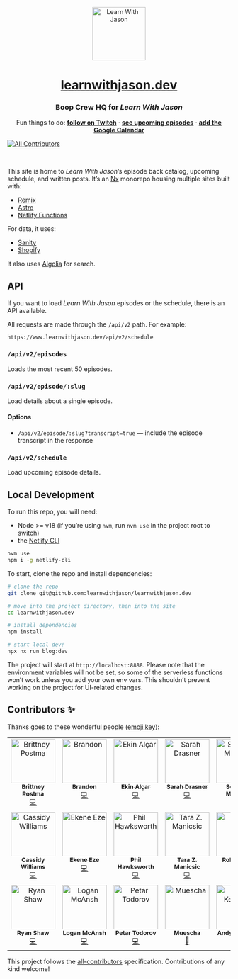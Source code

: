 <p align="center">
  <a href="https://www.learnwithjason.dev">
    <img src="https://res.cloudinary.com/jlengstorf/image/upload/q_auto,f_auto,w_240/v1579281727/lwj/learn-with-jason.png" alt="Learn With Jason" width="120" />
  </a>
</p>
<h1 align="center">
   <a href="https://www.learnwithjason.dev">learnwithjason.dev</a>
</h1>
<h3 align="center">
  Boop Crew HQ for <em>Learn With Jason</em>
</h3>
<p align="center">
  Fun things to do: 
  <a href="https://twitch.tv/jlengstorf"><strong>follow on Twitch</strong></a> · 
  <a href="https://lwj.dev/schedule"><strong>see upcoming episodes</strong></a> · 
  <a href="https://www.learnwithjason.dev/calendar"><strong>add the Google Calendar</strong></a> 
  <br />

<!-- ALL-CONTRIBUTORS-BADGE:START - Do not remove or modify this section -->
[![All Contributors](https://img.shields.io/badge/all_contributors-21-orange.svg?style=flat-square)](#contributors-)
<!-- ALL-CONTRIBUTORS-BADGE:END -->

</p>

&nbsp;

This site is home to _Learn With Jason_’s episode back catalog, upcoming schedule, and written posts. It’s an [Nx](https://nx.dev) monorepo housing multiple sites built with:

- [Remix](https://remix.run)
- [Astro](https://astro.build)
- [Netlify Functions](https://www.netlify.com/products/functions/)

For data, it uses:

- [Sanity](https://www.sanity.io/)
- [Shopify](https://shopify.com)

It also uses [Algolia](https://algolia.com) for search.

## API

If you want to load _Learn With Jason_ episodes or the schedule, there is an API available.

All requests are made through the `/api/v2` path. For example:

`https://www.learnwithjason.dev/api/v2/schedule`

### `/api/v2/episodes`

Loads the most recent 50 episodes.

### `/api/v2/episode/:slug`

Load details about a single episode.

#### Options

- `/api/v2/episode/:slug?transcript=true` — include the episode transcript in the response

### `/api/v2/schedule`

Load upcoming episode details.

## Local Development

To run this repo, you will need:

- Node >= v18 (if you’re using `nvm`, run `nvm use` in the project root to switch)
- the [Netlify CLI](https://docs.netlify.com/cli/get-started/?utm_campaign=devex-jl&utm_source=github&utm_medium=readme&utm_content=cli-jl)

```bash
nvm use
npm i -g netlify-cli
```

To start, clone the repo and install dependencies:

```bash
# clone the repo
git clone git@github.com:learnwithjason/learnwithjason.dev

# move into the project directory, then into the site
cd learnwithjason.dev

# install dependencies
npm install

# start local dev!
npx nx run blog:dev
```

The project will start at `http://localhost:8888`. Please note that the environment variables will not be set, so some of the serverless functions won’t work unless you add your own env vars. This shouldn’t prevent working on the project for UI-related changes.

## Contributors ✨

Thanks goes to these wonderful people ([emoji key](https://allcontributors.org/docs/en/emoji-key)):

<!-- ALL-CONTRIBUTORS-LIST:START - Do not remove or modify this section -->
<!-- prettier-ignore-start -->
<!-- markdownlint-disable -->
<table>
  <tbody>
    <tr>
      <td align="center" valign="top" width="14.28%"><a href="http://www.bdesigned.dev"><img src="https://avatars2.githubusercontent.com/u/45889730?v=4?s=100" width="100px;" alt="Brittney Postma"/><br /><sub><b>Brittney Postma</b></sub></a><br /><a href="https://github.com/learnwithjason/learnwithjason.dev/commits?author=brittneypostma" title="Code">💻</a></td>
      <td align="center" valign="top" width="14.28%"><a href="https://brandonroberts.dev"><img src="https://avatars3.githubusercontent.com/u/42211?v=4?s=100" width="100px;" alt="Brandon"/><br /><sub><b>Brandon</b></sub></a><br /><a href="https://github.com/learnwithjason/learnwithjason.dev/commits?author=brandonroberts" title="Code">💻</a></td>
      <td align="center" valign="top" width="14.28%"><a href="https://ekinalcar.com"><img src="https://avatars1.githubusercontent.com/u/31273861?v=4?s=100" width="100px;" alt="Ekin Alçar"/><br /><sub><b>Ekin Alçar</b></sub></a><br /><a href="https://github.com/learnwithjason/learnwithjason.dev/commits?author=ekinalcar" title="Code">💻</a></td>
      <td align="center" valign="top" width="14.28%"><a href="https://sarah.dev"><img src="https://avatars1.githubusercontent.com/u/2281088?v=4?s=100" width="100px;" alt="Sarah Drasner"/><br /><sub><b>Sarah Drasner</b></sub></a><br /><a href="https://github.com/learnwithjason/learnwithjason.dev/commits?author=sdras" title="Code">💻</a></td>
      <td align="center" valign="top" width="14.28%"><a href="https://medium.com/@seif.sayed"><img src="https://avatars1.githubusercontent.com/u/16223724?v=4?s=100" width="100px;" alt="Seifeldin Mahjoub"/><br /><sub><b>Seifeldin Mahjoub</b></sub></a><br /><a href="#maintenance-seifsay3d" title="Maintenance">🚧</a></td>
      <td align="center" valign="top" width="14.28%"><a href="http://benmyers.dev"><img src="https://avatars1.githubusercontent.com/u/18060369?v=4?s=100" width="100px;" alt="Ben Myers"/><br /><sub><b>Ben Myers</b></sub></a><br /><a href="#a11y-BenDMyers" title="Accessibility">️️️️♿️</a></td>
      <td align="center" valign="top" width="14.28%"><a href="http://www.bencodezen.io"><img src="https://avatars.githubusercontent.com/u/4836334?v=4?s=100" width="100px;" alt="Ben Hong"/><br /><sub><b>Ben Hong</b></sub></a><br /><a href="https://github.com/learnwithjason/learnwithjason.dev/commits?author=bencodezen" title="Code">💻</a></td>
    </tr>
    <tr>
      <td align="center" valign="top" width="14.28%"><a href="https://cassidoo.co"><img src="https://avatars.githubusercontent.com/u/1454517?v=4?s=100" width="100px;" alt="Cassidy Williams"/><br /><sub><b>Cassidy Williams</b></sub></a><br /><a href="https://github.com/learnwithjason/learnwithjason.dev/commits?author=cassidoo" title="Code">💻</a></td>
      <td align="center" valign="top" width="14.28%"><a href="https://ekeneeze.com/"><img src="https://avatars.githubusercontent.com/u/20874031?v=4?s=100" width="100px;" alt="Ekene Eze"/><br /><sub><b>Ekene Eze</b></sub></a><br /><a href="https://github.com/learnwithjason/learnwithjason.dev/commits?author=kenny-io" title="Code">💻</a></td>
      <td align="center" valign="top" width="14.28%"><a href="http://hawksworx.com"><img src="https://avatars.githubusercontent.com/u/5865?v=4?s=100" width="100px;" alt="Phil Hawksworth"/><br /><sub><b>Phil Hawksworth</b></sub></a><br /><a href="https://github.com/learnwithjason/learnwithjason.dev/commits?author=philhawksworth" title="Code">💻</a></td>
      <td align="center" valign="top" width="14.28%"><a href="https://tzmanics.dev"><img src="https://avatars.githubusercontent.com/u/3611928?v=4?s=100" width="100px;" alt="Tara Z. Manicsic"/><br /><sub><b>Tara Z. Manicsic</b></sub></a><br /><a href="https://github.com/learnwithjason/learnwithjason.dev/commits?author=tzmanics" title="Code">💻</a></td>
      <td align="center" valign="top" width="14.28%"><a href="https://github.com/Rohithgilla12"><img src="https://avatars.githubusercontent.com/u/19389850?v=4?s=100" width="100px;" alt="Rohith Gilla"/><br /><sub><b>Rohith Gilla</b></sub></a><br /><a href="#content-Rohithgilla12" title="Content">🖋</a></td>
      <td align="center" valign="top" width="14.28%"><a href="https://sarahdayan.dev"><img src="https://avatars.githubusercontent.com/u/5370675?v=4?s=100" width="100px;" alt="Sarah Dayan"/><br /><sub><b>Sarah Dayan</b></sub></a><br /><a href="https://github.com/learnwithjason/learnwithjason.dev/commits?author=sarahdayan" title="Code">💻</a></td>
      <td align="center" valign="top" width="14.28%"><a href="https://twitter.com/HiteshRiziya"><img src="https://avatars.githubusercontent.com/u/4135216?v=4?s=100" width="100px;" alt="Hitesh Riziya"/><br /><sub><b>Hitesh Riziya</b></sub></a><br /><a href="https://github.com/learnwithjason/learnwithjason.dev/commits?author=hriziya" title="Documentation">📖</a></td>
    </tr>
    <tr>
      <td align="center" valign="top" width="14.28%"><a href="https://github.com/ryankshaw"><img src="https://avatars.githubusercontent.com/u/10541?v=4?s=100" width="100px;" alt="Ryan Shaw"/><br /><sub><b>Ryan Shaw</b></sub></a><br /><a href="https://github.com/learnwithjason/learnwithjason.dev/commits?author=ryankshaw" title="Code">💻</a></td>
      <td align="center" valign="top" width="14.28%"><a href="https://mcan.sh"><img src="https://avatars.githubusercontent.com/u/11698668?v=4?s=100" width="100px;" alt="Logan McAnsh"/><br /><sub><b>Logan McAnsh</b></sub></a><br /><a href="https://github.com/learnwithjason/learnwithjason.dev/commits?author=mcansh" title="Code">💻</a></td>
      <td align="center" valign="top" width="14.28%"><a href="https://github.com/petardotjs"><img src="https://avatars.githubusercontent.com/u/109748926?v=4?s=100" width="100px;" alt="Petar Todorov"/><br /><sub><b>Petar Todorov</b></sub></a><br /><a href="https://github.com/learnwithjason/learnwithjason.dev/commits?author=petardotjs" title="Code">💻</a></td>
      <td align="center" valign="top" width="14.28%"><a href="https://github.com/muescha"><img src="https://avatars.githubusercontent.com/u/184316?v=4?s=100" width="100px;" alt="Muescha"/><br /><sub><b>Muescha</b></sub></a><br /><a href="https://github.com/learnwithjason/learnwithjason.dev/commits?author=muescha" title="Documentation">📖</a></td>
      <td align="center" valign="top" width="14.28%"><a href="https://andykenward.com"><img src="https://avatars.githubusercontent.com/u/4893048?v=4?s=100" width="100px;" alt="Andy Kenward"/><br /><sub><b>Andy Kenward</b></sub></a><br /><a href="https://github.com/learnwithjason/learnwithjason.dev/commits?author=andykenward" title="Code">💻</a></td>
      <td align="center" valign="top" width="14.28%"><a href="https://github.com/beeburrt"><img src="https://avatars.githubusercontent.com/u/97593291?v=4?s=100" width="100px;" alt="B. Burt"/><br /><sub><b>B. Burt</b></sub></a><br /><a href="#content-beeburrt" title="Content">🖋</a></td>
      <td align="center" valign="top" width="14.28%"><a href="http://www.alliancesoftware.com.au/"><img src="https://avatars.githubusercontent.com/u/2154472?v=4?s=100" width="100px;" alt="Levi Cameron"/><br /><sub><b>Levi Cameron</b></sub></a><br /><a href="#content-levic" title="Content">🖋</a></td>
    </tr>
  </tbody>
</table>

<!-- markdownlint-restore -->
<!-- prettier-ignore-end -->

<!-- ALL-CONTRIBUTORS-LIST:END -->

This project follows the [all-contributors](https://github.com/all-contributors/all-contributors) specification. Contributions of any kind welcome!
